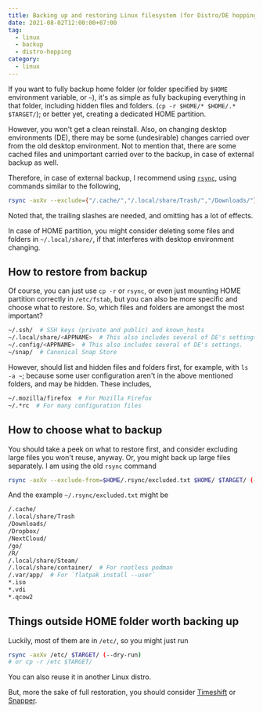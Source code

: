 ```yaml
---
title: Backing up and restoring Linux filesystem (for Distro/DE hopping)
date: 2021-08-02T12:00:00+07:00
tag:
  - linux
  - backup
  - distro-hopping
category:
  - linux
---
```


If you want to fully backup home folder (or folder specified by `$HOME` environment variable, or `~`), it's as simple as fully backuping everything in that folder, including hidden files and folders. (`cp -r $HOME/* $HOME/.* $TARGET/`); or better yet, creating a dedicated HOME partition.

However, you won't get a clean reinstall. Also, on changing desktop environments (DE), there may be some (undesirable) changes carried over from the old desktop environment. Not to mention that, there are some cached files and unimportant carried over to the backup, in case of external backup as well.

Therefore, in case of external backup, I recommend using [`rsync`](https://wiki.archlinux.org/title/Rsync), using commands similar to the following,

```sh
rsync -axXv --exclude={"/.cache/","/.local/share/Trash/","/Downloads/"} --exclude-from=excluded.txt $HOME/ $TARGET/ (--dry-run)
```

Noted that, the trailing slashes are needed, and omitting has a lot of effects.

In case of HOME partition, you might consider deleting some files and folders in `~/.local/share/`, if that interferes with desktop environment changing.

<!-- excerpt -->

## How to restore from backup

Of course, you can just use `cp -r` or `rsync`, or even just mounting HOME partition correctly in `/etc/fstab`, but you can also be more specific and choose what to restore. So, which files and folders are amongst the most important?

```sh
~/.ssh/  # SSH keys (private and public) and known_hosts
~/.local/share/<APPNAME>  # This also includes several of DE's settings.
~/.config/<APPNAME>  # This also includes several of DE's settings.
~/snap/  # Canonical Snap Store
```

However, should list and hidden files and folders first, for example, with `ls -a ~`; because some user configuration aren't in the above mentioned folders, and may be hidden. These includes,

```sh
~/.mozilla/firefox  # For Mozilla Firefox
~/.*rc  # For many configuration files
```

## How to choose what to backup

You should take a peek on what to restore first, and consider excluding large files you won't reuse, anyway. Or, you might back up large files separately. I am using the old `rsync` command

```sh
rsync -axXv --exclude-from=$HOME/.rsync/excluded.txt $HOME/ $TARGET/ (--dry-run)
```

And the example `~/.rsync/excluded.txt` might be

```sh
/.cache/
/.local/share/Trash
/Downloads/
/Dropbox/
/NextCloud/
/go/
/R/
/.local/share/Steam/
/.local/share/container/  # For rootless podman
/.var/app/  # For `flatpak install --user`
*.iso
*.vdi
*.qcow2
```

## Things outside HOME folder worth backing up

Luckily, most of them are in `/etc/`, so you might just run

```sh
rsync -axXv /etc/ $TARGET/ (--dry-run)
# or cp -r /etc $TARGET/
```

You can also reuse it in another Linux distro.

But, more the sake of full restoration, you should consider [Timeshift](https://teejeetech.com/timeshift/) or [Snapper](https://wiki.archlinux.org/title/Rsync).
